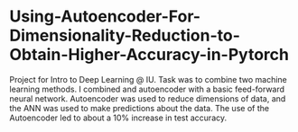 # Using-Autoencoder-For-Dimensionality-Reduction-to-Obtain-Higher-Accuracy-in-Pytorch
Project for Intro to Deep Learning @ IU. Task was to combine two machine learning methods. I combined and autoencoder with a basic feed-forward neural network. Autoencoder was used to reduce dimensions of data, and the ANN was used to make predictions about the data. The use of the Autoencoder led to about a 10% increase in test accuracy.

